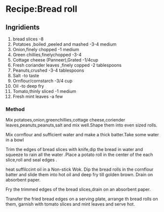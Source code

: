# Recipe:Bread roll
## Ingridients
1. bread slices                           -8
2. Potatoes ,boiled ,peeled and mashed    -3-4 medium
3. Onion,finely chopped                   -1 medium
4. Green chillies,finelychopped           -3-4
5. Cottage cheese (Panneer),Grated        -1/4cup
6. Fresh coriander leaves ,finely copped  -2 tablespoons
7. Peanuts,crushed                        -3-4 tablespoons
8. Salt                                   -to taste
9. Ornflour/cornstarch                    -3/4 cup
11. Oil                                   -to deep fry
12. Tomato,thinly sliced                  -1 medium
13. Fresh mint leaves                     -a few
### Method
Mix potatoes,onion,greenchillies,cottage cheese,coriender leaves,peanuts,peanuts,salt and mix well.Shape them into even sized rolls.

Mix cornflour and sufficient water and make a thick batter.Take some water in a bowl

Trim the edges of bread slices with knife,dip the bread in water and squeeze to rain all the  water .Place a potato roll in the center of the each slice,roll and seal edges .

heat suffilccint oil in a Non-stick Wok. Dip the bread rolls in the cornflour batter and slide
them into hot oil and deep fry till golden brown. Drain on absorbent paper.

Fry the trimmed edges of the bread slices,drain on an absorbent paper.

Transfer the fried bread edges on a serving plate, arrange th bread rolls on them, garnish 
with tomato slices and mint leaves and serve hot. 